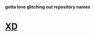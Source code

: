 #### gotta love glitching out repository names

# [XD](https://github.com/NismoGraphics/-/releases/latest)
